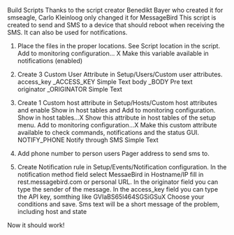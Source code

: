 Build Scripts Thanks to the script creator Benedikt Bayer who created it for smseagle, Carlo Kleinloog only changed it for MessageBird 
This script is created to send and SMS to a device that should reboot when receiving the SMS. It can also be used for notifications.

1. Place the files in the proper locations. See Script location in the script. Add to monitoring configuration... X Make this variable available in notifications (enabled)

2. Create 3 Custom User Attribute in Setup/Users/Custom user attributes. 
access_key _ACCESS_KEY Simple Text 
body _BODY Pre text   
originator _ORIGINATOR Simple Text

3. Create 1 Custom host attribute in Setup/Hosts/Custom host attributes and enable Show in host tables and Add to monitoring configuration. Show in host tables...X Show this attribute in host tables of the setup menu. Add to monitoring configuration...X Make this custom attribute available to check commands, notifications and the status GUI. NOTIFY_PHONE Notify through SMS Simple Text

4. Add phone number to  person users Pager address to send sms to.

5. Create Notification rule in Setup/Events/Notification configuration. In the notification method field select MessaeBird in Hostname/IP fill in rest.messagebird.com or personal URL. In the originator field you can type the sender of the message. In the access_key field you can type the API key, somthing like GVIaBS65l464SGSiGSuX Choose your conditions and save.
Sms text will be a short message of the problem, including host and  state

Now it should work!

